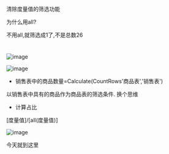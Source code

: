 清除度量值的筛选功能

为什么用all?

不用all,就筛选成1了,不是总数26

# 

![image](https://user-images.githubusercontent.com/117897416/236496946-e2f634b1-e1b8-4cff-8ec7-fa8bb2f158d5.png)


![image](https://user-images.githubusercontent.com/117897416/236487937-4ce2c98e-cf31-464f-9968-6bbc64a75b1b.png)


- 销售表中的商品数量=Calculate(CountRows'商品表','销售表')

以销售表中具有的商品作为商品表的筛选条件. 换个思维

- 计算占比

[度量值]/[all(度量值)]

![image](https://user-images.githubusercontent.com/117897416/236850767-6d552adc-4658-4c54-9274-5d180894e589.png)

今天就到这里
